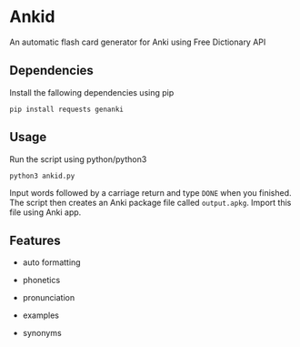 # Ankid

An automatic flash card generator for Anki using Free Dictionary API

## Dependencies

Install the fallowing dependencies using pip

```shell
pip install requests genanki
```

## Usage

Run the script using python/python3

```shell
python3 ankid.py
```

Input words followed by a carriage return and type `DONE` when you finished. The script then creates an Anki package file called `output.apkg`. Import this file using Anki app.

## Features

- auto formatting

- phonetics

- pronunciation

- examples

- synonyms
